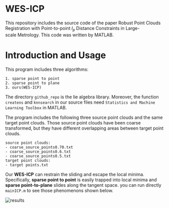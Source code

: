 # WES-ICP
This repository includes the source code of the paper Robust Point Clouds Registration with Point-to-point $l_p$ Distance Constraints in Large-scale Metrology.
This code was written by MATLAB.
# Introduction and Usage
This program includes three algorithms:
```
1. sparse point to point
2. sparse point to plane
3. ours(WES-ICP)
```
The directory `github_repo` is the lie algebra library. Moreover, the function `createns` and `knnsearch` in our source files need `Statistics and Machine Learning Toolbox` in MATLAB.

The program includes the following three source point clouds and the same target point clouds.
Those source point clouds have been coarse transformed, but they have different overlapping areas between target point clouds.
```
source point clouds:
- coarse_source_points0.70.txt
- coarse_source_points0.6.txt
- coarse_source_points0.5.txt
target point clouds:
- target points.txt
```



Our **WES-ICP** can restrain the sliding and escape the local minima. Specifically, **sparse point to point** is easily trapped into local minima and **sparse point-to-plane** slides along the tangent space. 
you can run directly `mainICP.m` to see those phenomenons shown below.

![results](https://github.com/Timbersaw-wangzw/WES-ICP-M/blob/master/result.jpg)
